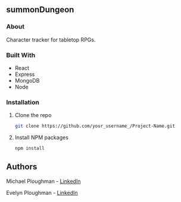 <!-- ABOUT THE PROJECT -->
## summonDungeon

### About

Character tracker for tabletop RPGs. 
### Built With
* React
* Express
* MongoDB
* Node
### Installation

1. Clone the repo
   ```sh
   git clone https://github.com/your_username_/Project-Name.git
   ```
2. Install NPM packages
   ```sh
   npm install
   ```

<!-- ACKNOWLEDGEMENTS -->
## Authors
Michael Ploughman - [LinkedIn](https://www.linkedin.com/in/michael-h-ploughman/)

Evelyn Ploughman - [LinkedIn](https://www.linkedin.com/in/evelyn-ploughman/)